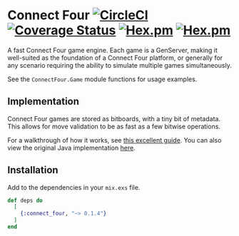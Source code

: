 # Connect Four [![CircleCI](https://img.shields.io/circleci/build/github/rjdellecese/connect_four)](https://circleci.com/gh/rjdellecese/connect_four) [![Coverage Status](https://coveralls.io/repos/github/rjdellecese/connect_four/badge.svg?branch=master)](https://coveralls.io/github/rjdellecese/connect_four?branch=master) [![Hex.pm](https://img.shields.io/hexpm/v/connect_four)](https://hex.pm/packages/connect_four) [![Hex.pm](https://img.shields.io/hexpm/l/connect_four)](https://github.com/rjdellecese/connect_four/blob/master/LICENSE)

A fast Connect Four game engine. Each game is a GenServer, making it well-suited
as the foundation of a Connect Four platform, or generally for any scenario
requiring the ability to simulate multiple games simultaneously.

See the `ConnectFour.Game` module functions for usage examples.

## Implementation

Connect Four games are stored as bitboards, with a tiny bit of metadata. This
allows for move validation to be as fast as a few bitwise operations.

For a walkthrough of how it works, see
[this excellent guide](https://tromp.github.io/c4/Connect4.java). You can also
view the original Java implementation
[here](https://tromp.github.io/c4/Connect4.java).

## Installation

Add to the dependencies in your `mix.exs` file.

```elixir
def deps do
  [
    {:connect_four, "~> 0.1.4"}
  ]
end
```
